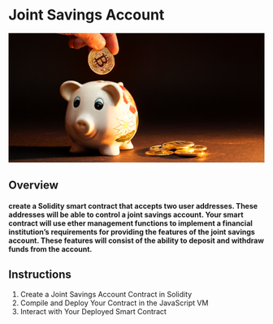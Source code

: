 # Joint Savings Account

![piggy_bank](Images/challenge_image.png)

## Overview
#### create a Solidity smart contract that accepts two user addresses. These addresses will be able to control a joint savings account. Your smart contract will use ether management functions to implement a financial institution’s requirements for providing the features of the joint savings account. These features will consist of the ability to deposit and withdraw funds from the account.

## Instructions 
1. Create a Joint Savings Account Contract in Solidity
2. Compile and Deploy Your Contract in the JavaScript VM
3. Interact with Your Deployed Smart Contract
